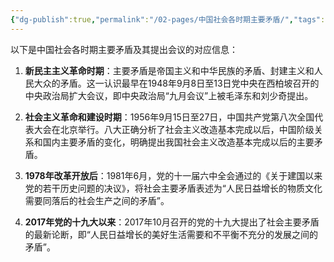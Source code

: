```yaml
---
{"dg-publish":true,"permalink":"/02-pages/中国社会各时期主要矛盾/","tags":["personal/blog","政治"]}
---
```


以下是中国社会各时期主要矛盾及其提出会议的对应信息：

1. **新民主主义革命时期**：主要矛盾是帝国主义和中华民族的矛盾、封建主义和人民大众的矛盾。这一认识最早在1948年9月8日至13日党中央在西柏坡召开的中央政治局扩大会议，即中央政治局“九月会议”上被毛泽东和刘少奇提出。

2. **社会主义革命和建设时期**：1956年9月15日至27日，中国共产党第八次全国代表大会在北京举行。八大正确分析了社会主义改造基本完成以后，中国阶级关系和国内主要矛盾的变化，明确提出我国社会主义改造基本完成以后的主要矛盾。

3. **1978年改革开放后**：1981年6月，党的十一届六中全会通过的《关于建国以来党的若干历史问题的决议》，将社会主要矛盾表述为“人民日益增长的物质文化需要同落后的社会生产之间的矛盾”。

4. **2017年党的十九大以来**：2017年10月召开的党的十九大提出了社会主要矛盾的最新论断，即“人民日益增长的美好生活需要和不平衡不充分的发展之间的矛盾”。
